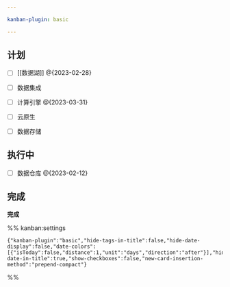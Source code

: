 ```yaml
---

kanban-plugin: basic

---
```


## 计划

- [ ] [[数据湖]] @{2023-02-28}
- [ ] 数据集成
- [ ] 计算引擎 @{2023-03-31}
- [ ] 云原生
- [ ] 数据存储


## 执行中

- [ ] 数据仓库 @{2023-02-12}


## 完成

**完成**




%% kanban:settings
```
{"kanban-plugin":"basic","hide-tags-in-title":false,"hide-date-display":false,"date-colors":[{"isToday":false,"distance":1,"unit":"days","direction":"after"}],"hide-date-in-title":true,"show-checkboxes":false,"new-card-insertion-method":"prepend-compact"}
```
%%